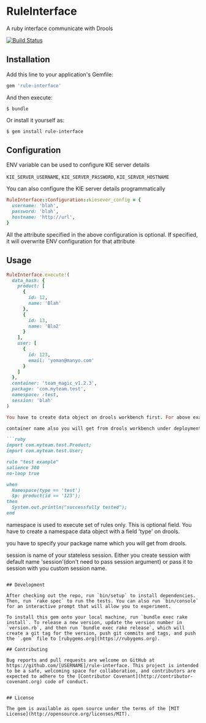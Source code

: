 # RuleInterface

A ruby interface communicate with Drools

[![Build Status](https://travis-ci.org/NestAway/rule-interface.svg?branch=master)](https://travis-ci.org/NestAway/rule-interface)

## Installation

Add this line to your application's Gemfile:

```ruby
gem 'rule-interface'
```

And then execute:

    $ bundle

Or install it yourself as:

    $ gem install rule-interface

## Configuration

ENV variable can be used to configure KIE server details

`KIE_SERVER_USERNAME`, `KIE_SERVER_PASSWORD`, `KIE_SERVER_HOSTNAME`

You can also configure the KIE server details programmatically

```ruby
RuleInterface::Configuration::kiesever_config = {
  username: 'blah',
  password: 'blah',
  hostname: 'http://url',
}
```

All the attribute specified in the above configuration is optional. If specified, it will overwrite ENV configuration for that attribute

## Usage

```ruby
RuleInterface.execute!(
  data_hash: {
    product: [
      {
        id: 12,
        name: 'Blah'
      },
      {
        id: 13,
        name: 'Bla2'
      }
    ],
    user: [
      {
        id: 123,
        email: 'yoman@manyo.com'
      }
    ]
  },
  container: 'team_magic_v1.2.3',
  package: 'com.myteam.test',
  namespace: :test,
  session: 'blah'
)

You have to create data object on drools workbench first. For above example 'product' and 'user' object with respective fields id, name and email should be there.

container name also you will get from drools workbench under deployment section.For each deployment container name will be updated.

```ruby
import com.myteam.test.Product;
import com.myteam.test.User;

rule "test example" 
salience 300
no-loop true

when
  Namespace(type == 'test')
  $p: product(id == '123');
then
  System.out.println("successfully tested");
end
```

namespace is used to execute set of rules only. This is optional field. You have to create a namespace data object with a field 'type' on drools.

you have to specify your package name which you will get from drools.

session is name of your stateless session. Either you create session with default name 'session'(don't need to pass session argument) or pass it to session with you custom session name.

```

## Development

After checking out the repo, run `bin/setup` to install dependencies. Then, run `rake spec` to run the tests. You can also run `bin/console` for an interactive prompt that will allow you to experiment.

To install this gem onto your local machine, run `bundle exec rake install`. To release a new version, update the version number in `version.rb`, and then run `bundle exec rake release`, which will create a git tag for the version, push git commits and tags, and push the `.gem` file to [rubygems.org](https://rubygems.org).

## Contributing

Bug reports and pull requests are welcome on GitHub at https://github.com/[USERNAME]/rule-interface. This project is intended to be a safe, welcoming space for collaboration, and contributors are expected to adhere to the [Contributor Covenant](http://contributor-covenant.org) code of conduct.


## License

The gem is available as open source under the terms of the [MIT License](http://opensource.org/licenses/MIT).

